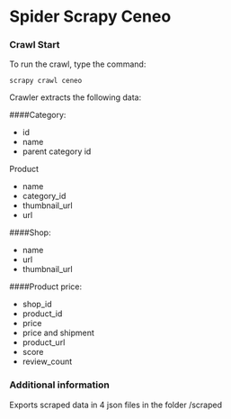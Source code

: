# Spider Scrapy Ceneo

### Crawl Start
To run the crawl, type the command:
```
scrapy crawl ceneo
```


Crawler extracts the following data:

####Category:
- id
- name
- parent category id

Product
- name
- category_id
- thumbnail_url
- url

####Shop:
- name
- url
- thumbnail_url

####Product price:
- shop_id
- product_id
- price
- price and shipment
- product_url
- score
- review_count

### Additional information
Exports scraped data  in 4 json files in the folder /scraped
